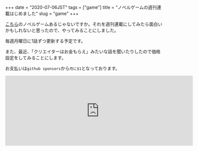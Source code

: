 +++
date = "2020-07-06JST"
tags = ["game"]
title = "ノベルゲームの週刊連載はじめました"
slug = "game"
+++

[こちら](/imgame)のノベルゲームあるじゃないですか。それを週刊連載にしてみたら面白いかもしれないと思ったので、やってみることにしました。

毎週月曜日に1話ずつ更新する予定です。

また、最近、「クリエイターはお金もらえ」みたいな話を聞いたりしたので価格設定をしてみることにします。

お支払いは`github sponsors`から`月に$1`となっております。

<iframe src="https://github.com/sponsors/syui/card" title="Sponsor syui" height="225" width="600" style="border: 0;"></iframe>

